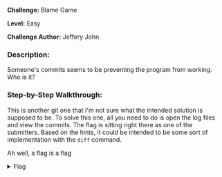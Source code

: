 **Challenge:** Blame Game

**Level:** Easy

**Challenge Author:** Jeffery John

### Description: 
Someone's commits seems to be preventing the program from working. Who is it?

### Step-by-Step Walkthrough:
This is another git one that I'm not sure what the intended solution is supposed to be. To solve this one, all you need to do is open the log files and view the commits. The flag is sitting right there as one of the submitters. Based on the hints, it could be intended to be some sort of implementation with the `diff` command.

Ah well, a flag is a flag

<details><summary>Flag</summary>
    <pre>
    picoCTF{@sk_th3_1nt3rn_e9957ce1}
    </pre>
   </details>